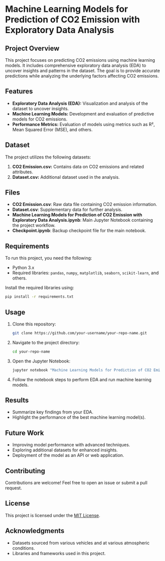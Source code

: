 # Machine Learning Models for Prediction of CO2 Emission with Exploratory Data Analysis

## Project Overview
This project focuses on predicting CO2 emissions using machine learning models. It includes comprehensive exploratory data analysis (EDA) to uncover insights and patterns in the dataset. The goal is to provide accurate predictions while analyzing the underlying factors affecting CO2 emissions.

## Features
- **Exploratory Data Analysis (EDA):** Visualization and analysis of the dataset to uncover insights.
- **Machine Learning Models:** Development and evaluation of predictive models for CO2 emissions.
- **Performance Metrics:** Evaluation of models using metrics such as R², Mean Squared Error (MSE), and others.

## Dataset
The project utilizes the following datasets:
1. **CO2 Emission.csv:** Contains data on CO2 emissions and related attributes.
2. **Dataset.csv:** Additional dataset used in the analysis.

## Files
- **CO2 Emission.csv**: Raw data file containing CO2 emission information.
- **Dataset.csv**: Supplementary data for further analysis.
- **Machine Learning Models for Prediction of CO2 Emission with Exploratory Data Analysis.ipynb**: Main Jupyter Notebook containing the project workflow.
- **Checkpoint.ipynb**: Backup checkpoint file for the main notebook.

## Requirements
To run this project, you need the following:
- Python 3.x
- Required libraries: `pandas`, `numpy`, `matplotlib`, `seaborn`, `scikit-learn`, and others.

Install the required libraries using:
```bash
pip install -r requirements.txt
```

## Usage
1. Clone this repository:
   ```bash
   git clone https://github.com/your-username/your-repo-name.git
   ```
2. Navigate to the project directory:
   ```bash
   cd your-repo-name
   ```
3. Open the Jupyter Notebook:
   ```bash
   jupyter notebook "Machine Learning Models for Prediction of CO2 Emission with Exploratory Data Analysis.ipynb"
   ```
4. Follow the notebook steps to perform EDA and run machine learning models.

## Results
- Summarize key findings from your EDA.
- Highlight the performance of the best machine learning model(s).

## Future Work
- Improving model performance with advanced techniques.
- Exploring additional datasets for enhanced insights.
- Deployment of the model as an API or web application.

## Contributing
Contributions are welcome! Feel free to open an issue or submit a pull request.

## License
This project is licensed under the [MIT License](LICENSE).

## Acknowledgments
- Datasets sourced from various vehicles and at various atmospheric conditions.
- Libraries and frameworks used in this project.

